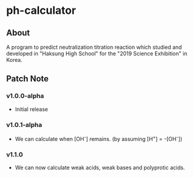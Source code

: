 # ph-calculator

## About

A program to predict neutralization titration reaction which studied and developed in "Haksung High School" for the "2019 Science Exhibition" in Korea.

## Patch Note

### v1.0.0-alpha

- Initial release

### v1.0.1-alpha

- We can calculate when [OH<sup>-</sup>] remains. (by assuming [H<sup>+</sup>] = -[OH<sup>-</sup>])

### v1.1.0

- We can now calculate weak acids, weak bases and polyprotic acids.
